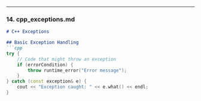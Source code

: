 
---

### **14. cpp_exceptions.md**
```markdown
# C++ Exceptions

## Basic Exception Handling
```cpp
try {
    // Code that might throw an exception
    if (errorCondition) {
        throw runtime_error("Error message");
    }
} catch (const exception& e) {
    cout << "Exception caught: " << e.what() << endl;
}